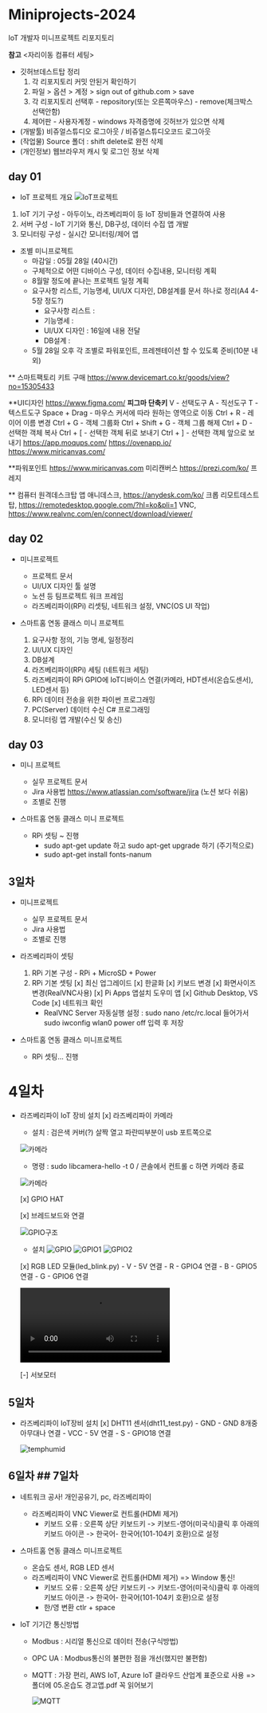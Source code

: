 # Miniprojects-2024
IoT 개발자 미니프로젝트 리포지토리 

**참고**
<자리이동 컴퓨터 세팅> 
- 깃허브데스트탑 정리 
  1. 각 리포지토리 커밋 안된거 확인하기
  2. 파일 > 옵션 > 계정 > sign out of github.com > save 
  3. 각 리포지토리 선택후 - repository(또는 오른쪽마우스) - remove(체크박스 선택안함) 
  4. 제어판 - 사용자계정 - windows 자격증명에 깃허브가 있으면 삭제 
- (개발툴) 비쥬얼스튜디오 로그아웃 / 비쥬얼스튜디오코드 로그아웃 
- (작업물) Source 폴더 : shift delete로 완전 삭제 
- (개인정보) 웹브라우저 캐시 및 로그인 정보 삭제 

## day 01
- IoT 프로젝트 개요 
![IoT프로젝트](https://raw.githubusercontent.com/hyeily0627/Miniprojects-2024/main/images/mp001.png)

1. IoT 기기 구성 - 아두이노, 라즈베리파이 등 IoT 장비들과 연결하여 사용
2. 서버 구성 - IoT 기기와 통신, DB구성, 데이터 수집 앱 개발
3. 모니터링 구성 - 실시간 모니터링/제어 앱

- 조별 미니프로젝트
    - 마감일 : 05월 28일 (40시간)
    - 구체적으로 어떤 디바이스 구성, 데이터 수집내용, 모니터링 계획
    - 8월말 정도에 끝나는 프로젝트 일정 계획 
    - 요구사항 리스트, 기능명세, UI/UX 디자인, DB설계를 문서 하나로 정리(A4 4-5장 정도?) 
        - 요구사항 리스트 : 
        - 기능명세 :
        - UI/UX 디자인 : 16일에 내용 전달
        - DB설계 : 
    - 5월 28일 오후 각 조별로 파워포인트, 프레젠테이션 할 수 있도록 준비(10분 내외)

** 스마트팩토리 키트 구매 
https://www.devicemart.co.kr/goods/view?no=15305433

**UI디자인
https://www.figma.com/
  **피그마 단축키**
    V - 선택도구
    A - 직선도구
    T - 텍스트도구
    Space + Drag - 마우스 커서에 따라 원하는 영역으로 이동
    Ctrl + R - 레이어 이름 변경
    Ctrl + G - 객체 그룹화
    Ctrl + Shift + G - 객체 그룹 해제
    Ctrl + D - 선택한 객체 복사
    Ctrl + [ - 선택한 객체 뒤로 보내기
    Ctrl + ] - 선택한 객체 앞으로 보내기
https://app.moqups.com/
https://ovenapp.io/
https://www.miricanvas.com/

**파워포인트 
https://www.miricanvas.com 미리캔버스
https://prezi.com/ko/ 프레지

** 컴퓨터 원격데스크탑 앱
애니데스크, https://anydesk.com/ko/
크롭 리모트데스트탑, https://remotedesktop.google.com/?hl=ko&pli=1
VNC, https://www.realvnc.com/en/connect/download/viewer/


## day 02
- 미니프로젝트
  - 프로젝트 문서 
  - UI/UX 디자인 툴 설명 
  - 노션 등 팀프로젝트 워크 프레임
  - 라즈베리파이(RPi) 리셋팅, 네트워크 설정, VNC(OS UI 작업)

- 스마트홈 연동 클래스 미니 프로젝트 
  1. 요구사항 정의, 기능 명세, 일정정리 
  2. UI/UX 디자인
  3. DB설계 
  4. 라즈베리파이(RPi) 세팅 (네트워크 세팅)
  5. 라즈베리파이 RPi GPIO에 IoT디바이스 연결(카메라, HDT센서(온습도센서), LED센서 등) 
  6. RPi 데이터 전송을 위한 파이썬 프로그래밍
  7. PC(Server) 데이터 수신 C# 프로그래밍 
  8. 모니터링 앱 개발(수신 및 송신)


## day 03
- 미니 프로젝트
  - 실무 프로젝트 문서  
  - Jira 사용법 https://www.atlassian.com/software/jira (노션 보다 쉬움)
  - 조별로 진행 

- 스마트홈 연동 클래스 미니 프로젝트 
  - RPi 셋팅 ~ 진행 
    - sudo apt-get update 하고 sudo apt-get upgrade 하기 (주기적으로)
    - sudo apt-get install fonts-nanum 

## 3일차
- 미니프로젝트
    - 실무 프로젝트 문서
    - Jira 사용법 
    - 조별로 진행

- 라즈베리파이 셋팅 
    1. RPi 기본 구성 - RPi + MicroSD + Power
    2. RPi 기본 셋팅
        [x] 최신 업그레이드
        [x] 한글화
        [x] 키보드 변경
        [x] 화면사이즈 변경(RealVNC사용)
        [x] Pi Apps 앱설치 도우미 앱
        [x] Github Desktop, VS Code
        [x] 네트워크 확인
        - RealVNC Server 자동실행 설정
          : sudo nano /etc/rc.local 들어가서 sudo iwconfig wlan0 power off 입력 후 저장 

- 스마트홈 연동 클래스 미니프로젝트
    - RPi 셋팅... 진행

# 4일차 
- 라즈베리파이 IoT 장비 설치
  [x] 라즈베리파이 카메라
    - 설치 : 검은색 커버(?) 살짝 열고 파란띠부분이 usb 포트쪽으로 

    ![카메라](https://raw.githubusercontent.com/hyeily0627/Miniprojects-2024/main/images/camera.png)
    
    - 명령 : sudo libcamera-hello -t 0 / 콘솔에서 컨트롤 c 하면 카메라 종료

    ![카메라](https://raw.githubusercontent.com/hyeily0627/Miniprojects-2024/main/images/camera.jpg)

  [x] GPIO HAT

  [x] 브레드보드와 연결

    ![GPIO구조](https://raw.githubusercontent.com/hyeily0627/Miniprojects-2024/main/images/GPIO.png)

    - 설치 
    ![GPIO](https://raw.githubusercontent.com/hyeily0627/Miniprojects-2024/main/images/GPIO.jpg)
    ![GPIO1](https://raw.githubusercontent.com/hyeily0627/Miniprojects-2024/main/images/GPIO1.jpg)
    ![GPIO2](https://raw.githubusercontent.com/hyeily0627/Miniprojects-2024/main/images/GPIO2.jpg)
 
  [x] RGB LED 모듈(led_blink.py)
      - V - 5V 연결
      - R - GPIO4 연결
      - B - GPIO5 연결
      - G - GPIO6 연결

  ![LED](https://raw.githubusercontent.com/hyeily0627/Miniprojects-2024/main/images/LED_RED.mp4)

  [-] 서보모터

## 5일차
- 라즈베리파이 IoT장비 설치
  [x] DHT11 센서(dht11_test.py)
        - GND - GND 8개중 아무대나 연결
        - VCC - 5V 연결
        - S - GPIO18 연결

  ![temphumid](https://raw.githubusercontent.com/hyeily0627/Miniprojects-2024/main/images/temp.jpg)

## 6일차 ## 7일차 
- 네트워크 공사! 개인공유기, pc, 라즈베리파이 
  - 라즈베리파이 VNC Viewer로 컨트롤(HDMI 제거)
    - 키보드 오류 : 오른쪽 상단 키보드키 -> 키보드-영어(미국식)클릭 후 아래의 키보드 아이콘 -> 한국어- 한국어(101-104키 호환)으로 설정 

- 스마트홈 연동 클래스 미니프로젝트
  - 온습도 센서, RGB LED 센서 
  - 라즈베리파이 VNC Viewer로 컨트롤(HDMI 제거) => Window 통신! 
    - 키보드 오류 : 오른쪽 상단 키보드키 -> 키보드-영어(미국식)클릭 후 아래의 키보드 아이콘 -> 한국어- 한국어(101-104키 호환)으로 설정
    - 한/영 변환 ctlr + space 

- IoT 기기간 통신방법
  - Modbus : 시리얼 통신으로 데이터 전송(구식방법)
  - OPC UA : Modbus통신의 불편한 점을 개선(했지만 불편함)
  - MQTT : 가장 편리, AWS IoT, Azure IoT 클라우드 산업계 표준으로 사용 
    => 폴더에 05.온습도 경고앱.pdf 꼭 읽어보기 

    ![MQTT](https://raw.githubusercontent.com/hyeily0627/Miniprojects-2024/main/images/MQTT.png)
